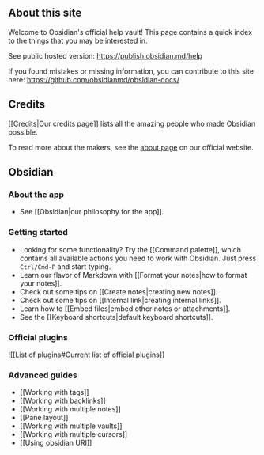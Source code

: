## About this site
Welcome to Obsidian's official help vault! This page contains a quick index to the things that you may be interested in.

See public hosted version: https://publish.obsidian.md/help

If you found mistakes or missing information, you can contribute to this site here: https://github.com/obsidianmd/obsidian-docs/

## Credits

[[Credits|Our credits page]] lists all the amazing people who made Obsidian possible.

To read more about the makers, see the [about page](https://obsidian.md/about) on our official website.

## Obsidian

### About the app

- See [[Obsidian|our philosophy for the app]].

### Getting started

- Looking for some functionality? Try the  [[Command palette]], which contains all available actions you need to work with Obsidian. Just press `Ctrl/Cmd-P` and start typing.
- Learn our flavor of Markdown with [[Format your notes|how to format your notes]].
- Check out some tips on [[Create notes|creating new notes]].
- Check out some tips on [[Internal link|creating internal links]].
- Learn how to [[Embed files|embed other notes or attachments]].
- See the [[Keyboard shortcuts|default keyboard shortcuts]].

### Official plugins

![[List of plugins#Current list of official plugins]]

### Advanced guides

- [[Working with tags]]
- [[Working with backlinks]]
- [[Working with multiple notes]]
- [[Pane layout]]
- [[Working with multiple vaults]]
- [[Working with multiple cursors]]
- [[Using obsidian URI]]